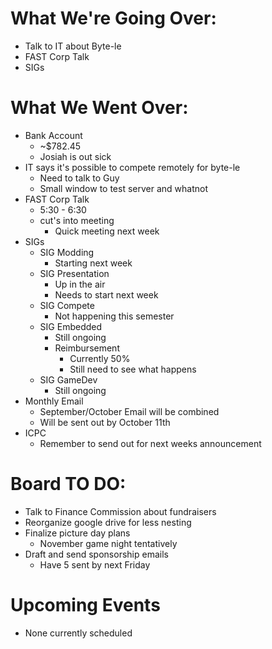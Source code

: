 # What We're Going Over:

- Talk to IT about Byte-le
- FAST Corp Talk
- SIGs

# What We Went Over:

- Bank Account
  - ~$782.45
  - Josiah is out sick
- IT says it's possible to compete remotely for byte-le
    - Need to talk to Guy
    - Small window to test server and whatnot
- FAST Corp Talk
    - 5:30 - 6:30
    - cut's into meeting
        - Quick meeting next week
- SIGs
    - SIG Modding
        - Starting next week
    - SIG Presentation
        - Up in the air
        - Needs to start next week
    - SIG Compete
        - Not happening this semester
    - SIG Embedded
        - Still ongoing
        - Reimbursement
            - Currently 50% 
            - Still need to see what happens
    - SIG GameDev
        - Still ongoing
- Monthly Email
    - September/October Email will be combined
    - Will be sent out by October 11th
- ICPC
    - Remember to send out for next weeks announcement


# Board TO DO:

- Talk to Finance Commission about fundraisers
- Reorganize google drive for less nesting
- Finalize picture day plans
    - November game night tentatively
- Draft and send sponsorship emails
    - Have 5 sent by next Friday


# Upcoming Events

- None currently scheduled
